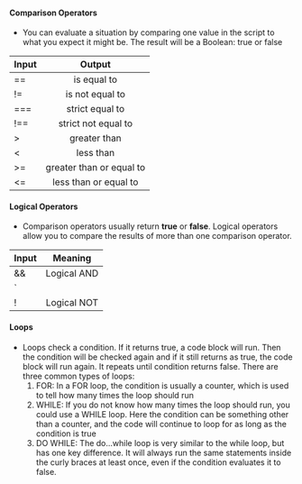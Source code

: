 #### Comparison Operators
- You can evaluate a situation by comparing one value in the script to what you expect it might be. The result will be a Boolean: true or false

| Input      | Output | 
| :---        |    :----:   |
| ==      | is equal to       | 
| !=   | is not equal to        |      |
| ===      | strict equal to | 
| !==        |    strict not equal to   | 
| >      | greater than       |   |
| <   | less than        | 
| >=      | greater than or equal to | 
| <=      | less than or equal to | 

#### Logical Operators
- Comparison operators usually return **true** or **false**.  Logical operators allow you to compare the results of more than one comparison operator. 

| Input      | Meaning | 
| :---        |    :----:   |
| &&      | Logical AND       | 
| `||`   | Logical OR        |      |
| !      | Logical NOT | 

#### Loops
- Loops check a condition. If it returns true, a code block will run.  Then the condition will be checked again and if it still returns as true, the code block will run again.  It repeats until condition returns false.  There are three common types of loops:
    1. FOR: In a FOR loop, the condition is usually a counter, which is used to tell how many times the loop should run
    2. WHILE: If you do not know how many times the loop should run, you could use a WHILE loop.  Here the condition can be something other than a counter, and the code will continue to loop for as long as the condition is true
    3. DO WHILE: The do...while loop is very similar to the while loop, but has one key difference.  It will always run the same statements inside the curly braces at least once, even if the condition evaluates it to false. 
